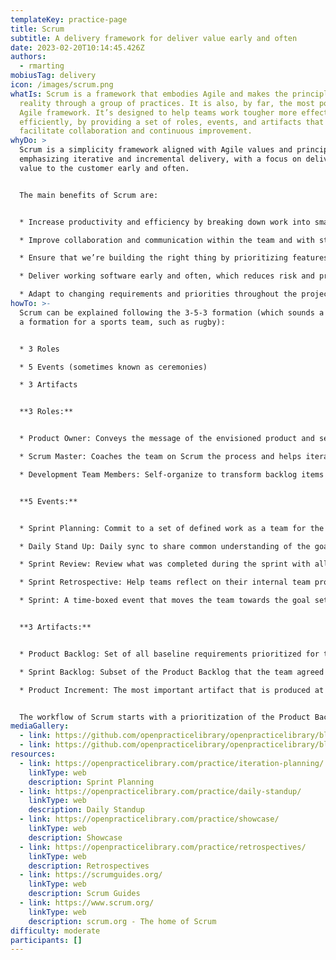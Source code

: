 ```yaml
---
templateKey: practice-page
title: Scrum
subtitle: A delivery framework for deliver value early and often
date: 2023-02-20T10:14:45.426Z
authors:
  - rmarting
mobiusTag: delivery
icon: /images/scrum.png
whatIs: Scrum is a framework that embodies Agile and makes the principles a
  reality through a group of practices. It is also, by far, the most popular
  Agile framework. It’s designed to help teams work tougher more effectively and
  efficiently, by providing a set of roles, events, and artifacts that
  facilitate collaboration and continuous improvement.
whyDo: >
  Scrum is a simplicity framework aligned with Agile values and principles
  emphasizing iterative and incremental delivery, with a focus on delivering
  value to the customer early and often.


  The main benefits of Scrum are:


  * Increase productivity and efficiency by breaking down work into smaller, more manageable pieces.

  * Improve collaboration and communication within the team and with stakeholders.

  * Ensure that we’re building the right thing by prioritizing features based on value to the customer.

  * Deliver working software early and often, which reduces risk and provides feedback for continuous improvement.

  * Adapt to changing requirements and priorities throughout the project, rather than sticking to a rigid plan.
howTo: >-
  Scrum can be explained following the 3-5-3 formation (which sounds a bit like
  a formation for a sports team, such as rugby):


  * 3 Roles

  * 5 Events (sometimes known as ceremonies)

  * 3 Artifacts


  **3 Roles:**


  * Product Owner: Conveys the message of the envisioned product and sets priorities for the team.

  * Scrum Master: Coaches the team on Scrum the process and helps iterate towards a productive environment.

  * Development Team Members: Self-organize to transform backlog items into a potentially releasable product increment.


  **5 Events:**


  * Sprint Planning: Commit to a set of defined work as a team for the upcoming sprint cycle. The end result is the Sprint Backlog.

  * Daily Stand Up: Daily sync to share common understanding of the goals, coordinate the team effort, report on progress of work, and communicate problems and improvements.

  * Sprint Review: Review what was completed during the sprint with all relevant stakeholders to collect feedback.

  * Sprint Retrospective: Help teams reflect on their internal team process with the goal to continuously improve.

  * Sprint: A time-boxed event that moves the team towards the goal set for that iteration and ends with reviewing the product increment.


  **3 Artifacts:**


  * Product Backlog: Set of all baseline requirements prioritized for the team.

  * Sprint Backlog: Subset of the Product Backlog that the team agreed to pull into the Sprint to work on.

  * Product Increment: The most important artifact that is produced at the end of each Sprint.


  The workflow of Scrum starts with a prioritization of the Product Backlog during the Sprint Planning between the Product Owner and Development Team to create the Sprint Backlog for the next Sprint. The Development Team holds daily stand-up meetings to monitor progress and identify obstacles, where the Scrum Master could help to. At the end of the iteration the Development team will show the Product Increment during a Sprint Review with the Stakeholders. Finally a Sprint Retrospective allows the Development Team to identify areas of improvement and reflect about their internal process.
mediaGallery:
  - link: https://github.com/openpracticelibrary/openpracticelibrary/blob/main/static/images/scrum.png?raw=true
  - link: https://github.com/openpracticelibrary/openpracticelibrary/blob/main/static/images/sprint-board.png?raw=true
resources:
  - link: https://openpracticelibrary.com/practice/iteration-planning/
    linkType: web
    description: Sprint Planning
  - link: https://openpracticelibrary.com/practice/daily-standup/
    linkType: web
    description: Daily Standup
  - link: https://openpracticelibrary.com/practice/showcase/
    linkType: web
    description: Showcase
  - link: https://openpracticelibrary.com/practice/retrospectives/
    linkType: web
    description: Retrospectives
  - link: https://scrumguides.org/
    linkType: web
    description: Scrum Guides
  - link: https://www.scrum.org/
    linkType: web
    description: scrum.org - The home of Scrum
difficulty: moderate
participants: []
---
```

